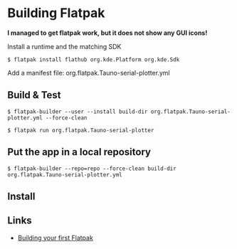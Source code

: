 # Building Flatpak

**I managed to get flatpak work, but it does not show any GUI icons!** 

Install a runtime and the matching SDK

    $ flatpak install flathub org.kde.Platform org.kde.Sdk

Add a manifest file: org.flatpak.Tauno-serial-plotter.yml


## Build & Test

    $ flatpak-builder --user --install build-dir org.flatpak.Tauno-serial-plotter.yml --force-clean

    $ flatpak run org.flatpak.Tauno-serial-plotter

## Put the app in a local repository

    $ flatpak-builder --repo=repo --force-clean build-dir org.flatpak.Tauno-serial-plotter.yml

## Install

## Links

- [Building your first Flatpak](https://docs.flatpak.org/en/latest/first-build.html)